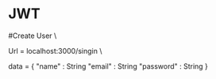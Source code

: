 # JWT

#Create User \

Url = localhost:3000/singin \

data = {
	"name" : String
	"email"  :   String
	"password" : String
}